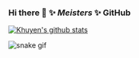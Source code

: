 ### Hi there 👋 ✨ _Meisters_ ✨ GitHub

[![Khuyen's github stats](https://github-readme-stats.vercel.app/api?username=mworks-proj&count_private=true&show_icons=true&theme=chartreuse-dark&hide_rank=false)](https://github.com/mworks-proj/github-readme-stats)

![snake gif](https://github.com/mworks-proj/mworks-proj/blob/output/github-contribution-grid-snake.gif)
